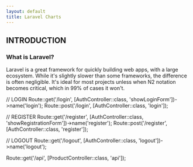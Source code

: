 ```yaml
---
layout: default
title: Laravel Charts
---
```


<h2>INTRODUCTION</h2>

<h3>What is Laravel?</h3>
<p>Laravel is a great framework for quickly building web apps, with a large ecosystem. While it's slightly slower than some frameworks, the difference is often negligible. It's ideal for most projects unless when N2 notation becomes critical, which in 99% of cases it won't.</p>



// LOGIN
Route::get('/login', [AuthController::class, 'showLoginForm'])->name('login');
Route::post('/login', [AuthController::class, 'login']);

// REGISTER
Route::get('/register', [AuthController::class, 'showRegistrationForm'])->name('register');
Route::post('/register', [AuthController::class, 'register']);

// LOGOUT
Route::get('/logout', [AuthController::class, 'logout'])->name('logout');

Route::get('/api', [ProductController::class, 'api']);
